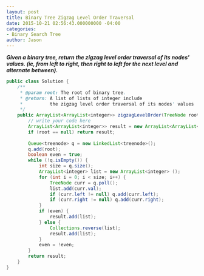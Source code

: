 ```yaml
---
layout: post
title: Binary Tree Zigzag Level Order Traversal
date: 2015-10-21 02:56:43.000000000 -04:00
categories:
- Binary Search Tree
author: Jason
---
```

<p><strong><em>Given a binary tree, return the zigzag level order traversal of its nodes' values. (ie, from left to right, then right to left for the next level and alternate between).</em></strong></p>


``` java
public class Solution {
    /**
     * @param root: The root of binary tree.
     * @return: A list of lists of integer include 
     *          the zigzag level order traversal of its nodes' values 
     */
    public ArrayList<ArrayList<integer>> zigzagLevelOrder(TreeNode root) {
        // write your code here
        ArrayList<ArrayList<integer>> result = new ArrayList<ArrayList<integer>>();
        if (root == null) return result;
        
        Queue<treenode> q = new LinkedList<treenode>();
        q.add(root);
        boolean even = true;
        while (!q.isEmpty()) {
            int size = q.size();
            ArrayList<integer> list = new ArrayList<integer> ();
            for (int i = 0; i < size; i++) {
                TreeNode curr = q.poll();
                list.add(curr.val);
                if (curr.left != null) q.add(curr.left);
                if (curr.right != null) q.add(curr.right);
            }
            if (even) {
                result.add(list);
            } else {
                Collections.reverse(list);
                result.add(list);
            }
            even = !even;
        }
        return result;
    }
}
```
